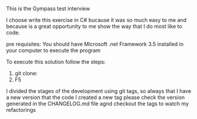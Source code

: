 ﻿This is the Gympass test interview

I choose write this exercise in C# bucause it was so much easy to me and because is a great opportunity to me show the way that I do most like to code.

pre requisites:
You should have Microsoft .net Framework 3.5 installed in your computer to execute the program

To execute this solution follow the steps:

1) git clone: 
2) F5

I divided the stages of the development using git tags, so always that I have a new version that the code I created a new tag
please check the version generated in the CHANGELOG.md file agnd checkout the tags to watch my refactorings
